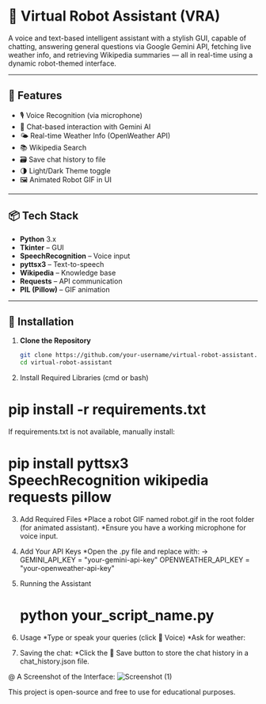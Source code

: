 # 🤖 Virtual Robot Assistant (VRA)

A voice and text-based intelligent assistant with a stylish GUI, capable of chatting, answering general questions via Google Gemini API, fetching live weather info, and retrieving Wikipedia summaries — all in real-time using a dynamic robot-themed interface.

---

## 🧠 Features

- 🎙️ Voice Recognition (via microphone)
- 💬 Chat-based interaction with Gemini AI
- 🌤️ Real-time Weather Info (OpenWeather API)
- 📚 Wikipedia Search
- 🗃️ Save chat history to file
- 🌗 Light/Dark Theme toggle
- 🖼️ Animated Robot GIF in UI

---

## 📦 Tech Stack

- **Python** 3.x
- **Tkinter** – GUI
- **SpeechRecognition** – Voice input
- **pyttsx3** – Text-to-speech
- **Wikipedia** – Knowledge base
- **Requests** – API communication
- **PIL (Pillow)** – GIF animation

---

## 🔧 Installation

1. **Clone the Repository**
   ```bash
   git clone https://github.com/your-username/virtual-robot-assistant.git
   cd virtual-robot-assistant

2. Install Required Libraries (cmd or bash)
# pip install -r requirements.txt
If requirements.txt is not available, manually install:
# pip install pyttsx3 SpeechRecognition wikipedia requests pillow

3. Add Required Files
 *Place a robot GIF named robot.gif in the root folder (for animated assistant).
 *Ensure you have a working microphone for voice input.

4. Add Your API Keys
 *Open the .py file and replace with:
  -> GEMINI_API_KEY = "your-gemini-api-key"
     OPENWEATHER_API_KEY = "your-openweather-api-key"

5. Running the Assistant
   # python your_script_name.py
   
7. Usage
 *Type or speak your queries (click 🎤 Voice)
 *Ask for weather:

8. Saving the chat:
   *Click the 💾 Save button to store the chat history in a chat_history.json file.

@ A Screenshot of the Interface:
![Screenshot (1)](https://github.com/user-attachments/assets/6d3821f5-2f03-4143-bacc-135766776a6e)

This project is open-source and free to use for educational purposes.

